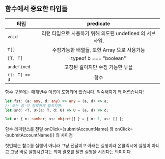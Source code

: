 ## 함수에서 중요한 타입들
| 타입| predicate |
|---|:---:|
| `void` | 	리턴 타입으로 사용하기 위해 의도된 undefined 의 서브타입. | 
| `T[]` | 수정가능한 배열들, 또한 Array<T> 으로 사용가능 |  
| `[T, T]` | typeof b === "boolean" |  
| `undefined` | 고정된 길이지만 수정 가능한 튜플|  
| `(t: T) => U` |함수 |  

함수 구문에는 매개변수 이름이 포함되어 있습니다. 익숙해지기 꽤 어렵습니다!
```typescript
let fst: (a: any, d: any) => any = (a, d) => a;
// 또는 좀 더 정확하게 말하자면:
let snd: <T, U>(a: T, d: U) => U = (a, d) => d;
```
```typescript
let o: { n: number; xs: object[] } = { n: 1, xs: [] };
```

함수 레퍼런스를 전달
onClick={submitAccountName}
와 onClick={submitAccountName()}
의 차이점

첫번쨰는 함수를 실행이 아니라 그냥 전달이고
아래는 실행이라 온클릭시에 실행이 아니고 그냥 바로 실행시킨다는 의미
괄호를 달면 실행을 시킨다는 의미이다
